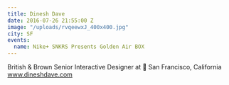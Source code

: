 ```yaml
---
title: Dinesh Dave
date: 2016-07-26 21:55:00 Z
image: "/uploads/rvqeewxJ_400x400.jpg"
city: SF
events:
  name: Nike+ SNKRS Presents Golden Air BOX
---
```


British & Brown Senior Interactive Designer at  San Francisco, California www.dineshdave.com